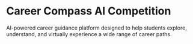 # Career Compass AI Competition
AI-powered career guidance platform designed to help students explore, understand, and virtually experience a wide range of career paths.
